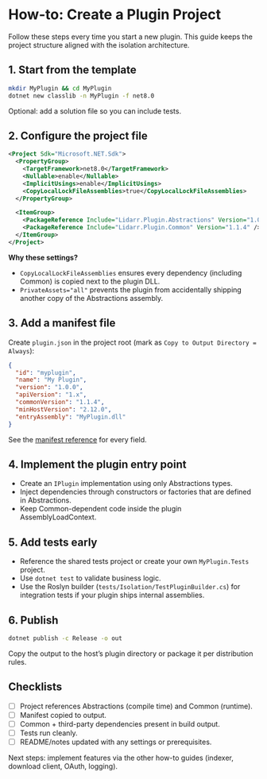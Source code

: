 # How-to: Create a Plugin Project

Follow these steps every time you start a new plugin. This guide keeps the project structure aligned with the isolation architecture.

## 1. Start from the template
```bash
mkdir MyPlugin && cd MyPlugin
dotnet new classlib -n MyPlugin -f net8.0
```
Optional: add a solution file so you can include tests.

## 2. Configure the project file
```xml
<Project Sdk="Microsoft.NET.Sdk">
  <PropertyGroup>
    <TargetFramework>net8.0</TargetFramework>
    <Nullable>enable</Nullable>
    <ImplicitUsings>enable</ImplicitUsings>
    <CopyLocalLockFileAssemblies>true</CopyLocalLockFileAssemblies>
  </PropertyGroup>

  <ItemGroup>
    <PackageReference Include="Lidarr.Plugin.Abstractions" Version="1.0.0" PrivateAssets="all" ExcludeAssets="runtime;native;contentfiles" />
    <PackageReference Include="Lidarr.Plugin.Common" Version="1.1.4" />
  </ItemGroup>
</Project>
```
**Why these settings?**
- `CopyLocalLockFileAssemblies` ensures every dependency (including Common) is copied next to the plugin DLL.
- `PrivateAssets="all"` prevents the plugin from accidentally shipping another copy of the Abstractions assembly.

## 3. Add a manifest file
Create `plugin.json` in the project root (mark as `Copy to Output Directory = Always`):
```json
{
  "id": "myplugin",
  "name": "My Plugin",
  "version": "1.0.0",
  "apiVersion": "1.x",
  "commonVersion": "1.1.4",
  "minHostVersion": "2.12.0",
  "entryAssembly": "MyPlugin.dll"
}
```
See the [manifest reference](../reference/MANIFEST.md) for every field.

## 4. Implement the plugin entry point
- Create an `IPlugin` implementation using only Abstractions types.
- Inject dependencies through constructors or factories that are defined in Abstractions.
- Keep Common-dependent code inside the plugin AssemblyLoadContext.

## 5. Add tests early
- Reference the shared tests project or create your own `MyPlugin.Tests` project.
- Use `dotnet test` to validate business logic.
- Use the Roslyn builder (`tests/Isolation/TestPluginBuilder.cs`) for integration tests if your plugin ships internal assemblies.

## 6. Publish
```bash
dotnet publish -c Release -o out
```
Copy the output to the host’s plugin directory or package it per distribution rules.

## Checklists
- [ ] Project references Abstractions (compile time) and Common (runtime).
- [ ] Manifest copied to output.
- [ ] Common + third-party dependencies present in build output.
- [ ] Tests run cleanly.
- [ ] README/notes updated with any settings or prerequisites.

Next steps: implement features via the other how-to guides (indexer, download client, OAuth, logging).
